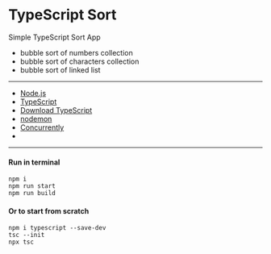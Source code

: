 # TypeScript Sort

Simple TypeScript Sort App
- bubble sort of numbers collection
- bubble sort of characters collection
- bubble sort of linked list

----

* [Node.js](https://nodejs.org/uk/)
* [TypeScript](https://www.npmjs.com/package/typescript)
* [Download TypeScript](https://www.typescriptlang.org/download)
* [nodemon](https://www.npmjs.com/package/nodemon)
* [Concurrently](https://www.npmjs.com/package/concurrently)
* []()

------

#### Run in terminal

```
npm i
npm run start
npm run build
```

#### Or to start from scratch

```
npm i typescript --save-dev
tsc --init
npx tsc
```

